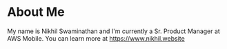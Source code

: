# About Me
My name is Nikhil Swaminathan and I'm currently a Sr. Product Manager at AWS Mobile. You can learn more at https://www.nikhil.website
